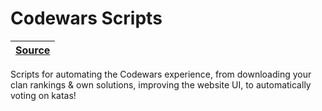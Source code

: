 [codewar-scripts source]: https://github.com/RascalTwo/CodewarScripts

# Codewars Scripts

| [Source][codewar-scripts source] |
| - |

Scripts for automating the Codewars experience, from downloading your clan rankings & own solutions, improving the website UI, to automatically voting on katas!
